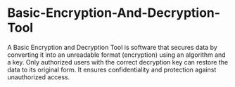 # Basic-Encryption-And-Decryption-Tool
A Basic Encryption and Decryption Tool is software that secures data by converting it into an unreadable format (encryption) using an algorithm and a key. Only authorized users with the correct decryption key can restore the data to its original form. It ensures confidentiality and protection against unauthorized access.
